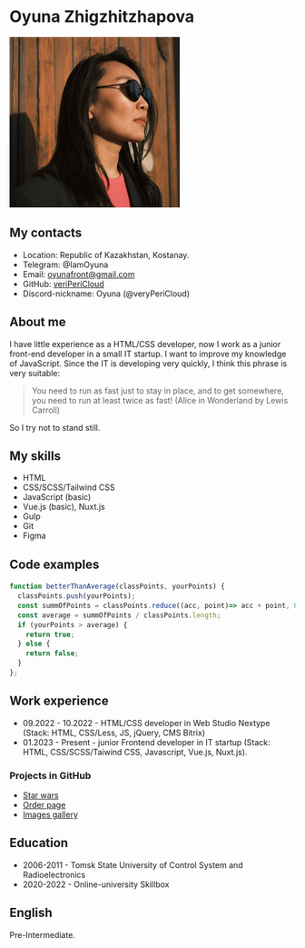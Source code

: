 # Oyuna Zhigzhitzhapova

![My photo](/images/photo.jpg)

## My contacts
* Location: Republic of Kazakhstan, Kostanay.
* Telegram: @IamOyuna
* Email: oyunafront@gmail.com
* GitHub: [veriPeriCloud](https://github.com/veryPeriCloud)
* Discord-nickname: Oyuna (@veryPeriCloud)

## About me
I have little experience as a HTML/CSS developer, now I work as a junior front-end developer in a small IT startup. I want to improve my knowledge of JavaScript. Since the IT is developing very quickly, I think this phrase is very suitable: 
>You need to run as fast just to stay in place, and to get somewhere, you need to run at least twice as fast! (Alice in Wonderland by Lewis Carroll)

So I try not to stand still.

## My skills
* HTML
* CSS/SCSS/Tailwind CSS
* JavaScript (basic)
* Vue.js (basic), Nuxt.js
* Gulp
* Git
* Figma

## Code examples

```javascript
function betterThanAverage(classPoints, yourPoints) {
  classPoints.push(yourPoints);
  const summOfPoints = classPoints.reduce((acc, point)=> acc + point, 0);
  const average = summOfPoints / classPoints.length;
  if (yourPoints > average) {
    return true;
  } else {
    return false;
  }
};
```

## Work experience

* 09.2022 - 10.2022 - HTML/CSS developer in Web Studio Nextype (Stack: HTML, CSS/Less, JS, jQuery, CMS Bitrix)
* 01.2023 - Present - junior Frontend developer in IT startup (Stack: HTML, CSS/SCSS/Taiwind CSS, Javascript, Vue.js, Nuxt.js).

### Projects in GitHub
* [Star wars](https://verypericloud.github.io/starWarsApp/)
* [Order page](http://oyunafront-test.com.xsph.ru/)
* [Images gallery](https://verypericloud.github.io/images-gallery/)


## Education

* 2006-2011 - Tomsk State University of Control System and Radioelectronics
* 2020-2022 - Online-university Skillbox

## English
Pre-Intermediate.